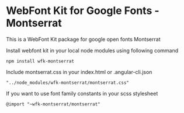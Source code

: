 # WebFont Kit for Google Fonts - Montserrat
This is a WebFont Kit package for google open fonts Montserrat
  
Install webfont kit in your local node modules using following command  
  
```
npm install wfk-montserrat
```
  
Include montserrat.css in your index.html or .angular-cli.json  
  
```
"../node_modules/wfk-montserrat/montserrat.css"
```
  
If you want to use font family constants in your scss stylesheet  
  
```
@import "~wfk-montserrat/montserrat"
```
  